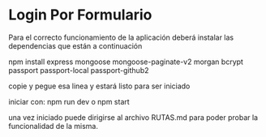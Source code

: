 # Login Por Formulario

Para el correcto funcionamiento de la aplicación deberá instalar las dependencias que están a continuación

npm install express mongoose mongoose-paginate-v2 morgan bcrypt passport passport-local passport-github2

copie y pegue esa linea y estará listo para ser iniciado

iniciar con: npm run dev o npm start

una vez iniciado puede dirigirse al archivo RUTAS.md para poder probar la funcionalidad de la misma.
